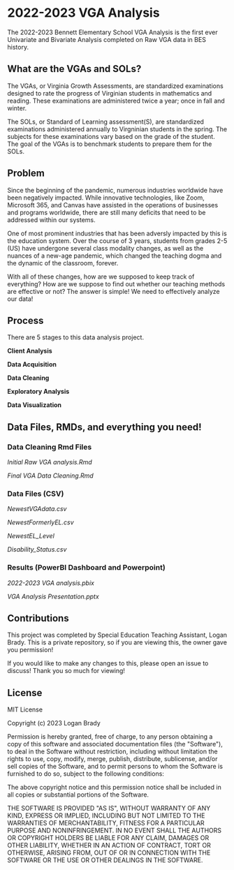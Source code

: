 # 2022-2023 VGA Analysis

The 2022-2023 Bennett Elementary School VGA Analysis is the first ever Univariate and Bivariate Analysis completed on Raw VGA data in BES history.

## What are the VGAs and SOLs?

The VGAs, or Virginia Growth Assessments, are standardized examinations designed to rate the progress of Virginian students in mathematics and reading. These examinations are administered twice a year; once in fall and winter. 

The SOLs, or Standard of Learning assessment(S), are standardized examinations administered annually to Virgninian students in the spring. The subjects for these examinations vary based on the grade of the student. The goal of the VGAs is to benchmark students to prepare them for the SOLs.

## Problem

Since the beginning of the pandemic, numerous industries worldwide have been negatively impacted. While innovative technologies, like Zoom, Microsoft 365, and Canvas have assisted in the operations of businesses and programs worldwide, there are still many deficits that need to be addressed within our systems.

One of most prominent industries that has been adversly impacted by this is the education system. Over the course of 3 years, students from grades 2-5 (US) have undergone several class modality changes, as well as the nuances of a new-age pandemic, which changed the teaching dogma and the dynamic of the classroom, forever. 

With all of these changes, how are we supposed to keep track of everything? How are we suppose to find out whether our teaching methods are effective or not? The answer is simple! We need to effectively analyze our data!

## Process

There are 5 stages to this data analysis project.  

**Client Analysis**

**Data Acquisition**

**Data Cleaning** 

**Exploratory Analysis**

**Data Visualization**

## Data Files, RMDs, and everything you need!

### Data Cleaning Rmd Files
*Initial Raw VGA analysis.Rmd*

*Final VGA Data Cleaning.Rmd*

### Data Files (CSV)
*NewestVGAdata.csv*

*NewestFormerlyEL.csv*

*NewestEL_Level*

*Disability_Status.csv*

### Results (PowerBI Dashboard and Powerpoint)
*2022-2023 VGA analysis.pbix*

*VGA Analysis Presentation.pptx*

## Contributions

This project was completed by Special Education Teaching Assistant, Logan Brady. This is a private repository, so if you are viewing this, the owner gave you permission! 

If you would like to make any changes to this, please open an issue to discuss! Thank you so much for viewing!

## License

MIT License

Copyright (c) 2023 Logan Brady

Permission is hereby granted, free of charge, to any person obtaining a copy
of this software and associated documentation files (the "Software"), to deal
in the Software without restriction, including without limitation the rights
to use, copy, modify, merge, publish, distribute, sublicense, and/or sell
copies of the Software, and to permit persons to whom the Software is
furnished to do so, subject to the following conditions:

The above copyright notice and this permission notice shall be included in all
copies or substantial portions of the Software.

THE SOFTWARE IS PROVIDED "AS IS", WITHOUT WARRANTY OF ANY KIND, EXPRESS OR
IMPLIED, INCLUDING BUT NOT LIMITED TO THE WARRANTIES OF MERCHANTABILITY,
FITNESS FOR A PARTICULAR PURPOSE AND NONINFRINGEMENT. IN NO EVENT SHALL THE
AUTHORS OR COPYRIGHT HOLDERS BE LIABLE FOR ANY CLAIM, DAMAGES OR OTHER
LIABILITY, WHETHER IN AN ACTION OF CONTRACT, TORT OR OTHERWISE, ARISING FROM,
OUT OF OR IN CONNECTION WITH THE SOFTWARE OR THE USE OR OTHER DEALINGS IN THE
SOFTWARE.
